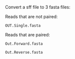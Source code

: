 Convert a sff file to 3 fasta files:
	
Reads that are not paired:

	OUT.Single.fasta

Reads that are paired:

	Out.Forward.fasta

	Out.Reverse.fasta
